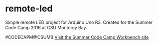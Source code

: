 # remote-led
Simple remote LED project for Arduino Uno R3. Created for the Summer Code Camp 2016 at CSU Monterey Bay.

#CODECAPM@CSUMB
[Visit the Summer Code Camp Workbench site](https://sites.google.com/a/csumb.edu/csumb-code-camp/home) 
